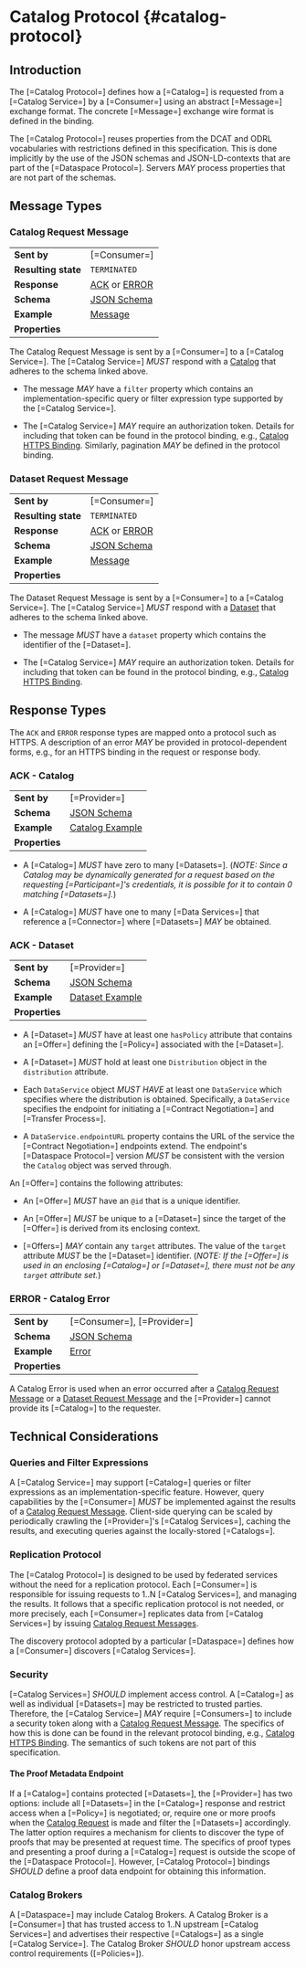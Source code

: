 # Catalog Protocol {#catalog-protocol}

## Introduction

The [=Catalog Protocol=] defines how a [=Catalog=] is requested from a [=Catalog Service=] by a [=Consumer=] using an
abstract [=Message=] exchange format. The concrete [=Message=] exchange wire format is defined in the binding.

The [=Catalog Protocol=] reuses properties from the DCAT and ODRL vocabularies with restrictions defined in this
specification. This is done implicitly by the use of the JSON schemas and JSON-LD-contexts that are part of the [=Dataspace Protocol=].
Servers _MAY_ process properties that are not part of the schemas.

## Message Types

### Catalog Request Message

|                     |                                                                                             |
|---------------------|---------------------------------------------------------------------------------------------|
| **Sent by**         | [=Consumer=]                                                                                |
| **Resulting state** | `TERMINATED`                                                                                |
| **Response**        | [ACK](#ack-catalog) or [ERROR](#error-catalog-error)                                        |
| **Schema**          | [JSON Schema](message/schema/catalog-request-message-schema.json)                           |
| **Example**         | [Message](message/example/catalog-request-message.json)                                     |
| **Properties**      | <p data-include="message/table/catalogrequestmessage.html" data-include-format="html"></p> |

The Catalog Request Message is sent by a [=Consumer=] to a [=Catalog Service=].
The [=Catalog Service=] _MUST_ respond with a [Catalog](#ack-catalog) that adheres to the schema linked above.

- The message _MAY_ have a `filter` property which contains an implementation-specific query or filter expression type
  supported by the [=Catalog Service=].

- The [=Catalog Service=] _MAY_ require an authorization token. Details for
  including that token can be found in the protocol binding, e.g., [Catalog HTTPS Binding](#catalog-https-binding).
  Similarly, pagination _MAY_ be defined in the protocol binding.

### Dataset Request Message

|                     |                                                                                             |
|---------------------|---------------------------------------------------------------------------------------------|
| **Sent by**         | [=Consumer=]                                                                                |
| **Resulting state** | `TERMINATED`                                                                                |
| **Response**        | [ACK](#ack-catalog) or [ERROR](#error-catalog-error)                                        |
| **Schema**          | [JSON Schema](message/schema/dataset-request-message-schema.json)                           |
| **Example**         | [Message](message/example/dataset-request-message.json)                                     |
| **Properties**      | <p data-include="message/table/datasetrequestmessage.html" data-include-format="html"></p> |

The Dataset Request Message is sent by a [=Consumer=] to a [=Catalog Service=].
The [=Catalog Service=] _MUST_ respond with a [Dataset](#ack-dataset) that adheres to the schema linked above.

- The message _MUST_ have a `dataset` property which contains the identifier of the [=Dataset=].

- The [=Catalog Service=] _MAY_ require an authorization token. Details for
  including that token can be found in the protocol binding, e.g., [Catalog HTTPS Binding](#catalog-https-binding).

## Response Types

The `ACK` and `ERROR` response types are mapped onto a protocol such as HTTPS. A description of an error _MAY_ be
provided in protocol-dependent forms, e.g., for an HTTPS binding in the request or response body.

### ACK - Catalog

|                |                                                                                  |
|----------------|----------------------------------------------------------------------------------|
| **Sent by**    | [=Provider=]                                                                     |
| **Schema**     | [JSON Schema](message/schema/catalog-schema.json)                                |
| **Example**    | [Catalog Example](message/example/catalog.json)                                  |
| **Properties**      | <p data-include="message/table/rootcatalog.html" data-include-format="html"></p> |

- A [=Catalog=] _MUST_ have zero to many [=Datasets=]. (_NOTE: Since a Catalog may be dynamically generated for a request based on the requesting [=Participant=]'s credentials, it is possible for it to contain 0 matching [=Datasets=]._)

- A [=Catalog=] _MUST_ have one to many [=Data Services=] that reference a [=Connector=] where [=Datasets=] _MAY_ be obtained.

### ACK - Dataset

|                |                                                                               |
|----------------|-------------------------------------------------------------------------------|
| **Sent by**    | [=Provider=]                                                                  |
| **Schema**     | [JSON Schema](message/schema/dataset-schema.json)                             |
| **Example**    | [Dataset Example](message/example/dataset.json)                               |
| **Properties**      | <p data-include="message/table/dataset.html" data-include-format="html"></p> |

- A [=Dataset=] _MUST_ have at least one `hasPolicy` attribute that contains an [=Offer=] defining the [=Policy=] associated with the [=Dataset=].

- A [=Dataset=] _MUST_ hold at least one `Distribution` object in the `distribution` attribute.

- Each `DataService` object _MUST HAVE_ at least one `DataService` which specifies where the distribution is obtained. 
  Specifically, a `DataService` specifies the endpoint for initiating a [=Contract Negotiation=] and [=Transfer Process=].

- A `DataService.endpointURL` property contains the URL of the service the [=Contract Negotiation=] endpoints extend. The
  endpoint's [=Dataspace Protocol=] version _MUST_ be consistent with the version the `Catalog` object was served through.

An [=Offer=] contains the following attributes:

- An [=Offer=] _MUST_ have an `@id` that is a unique identifier.

- An [=Offer=] _MUST_ be unique to a [=Dataset=] since the target of the [=Offer=] is derived from its enclosing context.

- [=Offers=] _MAY_ contain any `target` attributes. The value of the `target` attribute _MUST_ be the [=Dataset=] identifier. (_NOTE: If the [=Offer=] is used in an enclosing [=Catalog=] or [=Dataset=], there must not be any `target` attribute set._)

### ERROR - Catalog Error

|                |                                                                                    |
|----------------|------------------------------------------------------------------------------------|
| **Sent by**    | [=Consumer=], [=Provider=]                                                         |
| **Schema**     | [JSON Schema](message/schema/catalog-error-schema.json)                            |
| **Example**    | [Error](message/example/catalog-error.json)                                        |
| **Properties**      | <p data-include="message/table/catalogerror.html" data-include-format="html"></p> |

A Catalog Error is used when an error occurred after a [Catalog Request Message](#catalog-request-message) or
a [Dataset Request Message](#dataset-request-message) and the [=Provider=] cannot provide its [=Catalog=] to the requester.

## Technical Considerations

### Queries and Filter Expressions

A [=Catalog Service=] may support [=Catalog=] queries or filter expressions as an
implementation-specific feature. However, query capabilities by the [=Consumer=] _MUST_ be implemented 
against the results of a [Catalog Request Message](#catalog-request-message). Client-side querying can
be scaled by periodically crawling
the [=Provider=]'s [=Catalog Services=], caching
the results, and executing queries against the locally-stored [=Catalogs=].

### Replication Protocol

The [=Catalog Protocol=] is designed to be used by federated services without the need for a replication protocol.
Each [=Consumer=] is responsible for issuing requests to
1..N [=Catalog Services=], and managing the results. It follows that a specific
replication protocol is not needed, or more precisely, each [=Consumer=] replicates data
from [=Catalog Services=] by issuing [Catalog Request Messages](#catalog-request-message).

The discovery protocol adopted by a particular [=Dataspace=] defines how
a [=Consumer=] discovers [=Catalog Services=].

### Security

[=Catalog Services=] _SHOULD_ implement access control. 
A [=Catalog=] as well as individual [=Datasets=] may be restricted to trusted
parties. Therefore, the [=Catalog Service=] _MAY_
require [=Consumers=] to include a security token along with
a [Catalog Request Message](#catalog-request-message). The specifics of how this is done can be found in the relevant
protocol binding, e.g., [Catalog HTTPS Binding](#catalog-https-binding). The semantics of such tokens are not part
of this specification.

#### The Proof Metadata Endpoint

If a [=Catalog=] contains protected [=Datasets=], the [=Provider=] has two options: include
all [=Datasets=] in the [=Catalog=] response and restrict access when a [=Policy=] is
negotiated; or, require one or more proofs when the [Catalog Request](#catalog-request-message) is made and filter
the [=Datasets=] accordingly. The latter option requires a mechanism for clients to
discover the type of proofs that may be presented at request time. The specifics of proof types and presenting a proof
during a [=Catalog=] request is outside the scope of the [=Dataspace Protocol=].
However, [=Catalog Protocol=] bindings _SHOULD_ define a proof data endpoint for
obtaining this information.

### Catalog Brokers

A [=Dataspace=] may include Catalog Brokers. A Catalog Broker is
a [=Consumer=] that has trusted access to 1..N
upstream [=Catalog Services=] and advertises their
respective [=Catalogs=] as a
single [=Catalog Service=]. The Catalog Broker _SHOULD_ honor upstream access
control requirements ([=Policies=]).